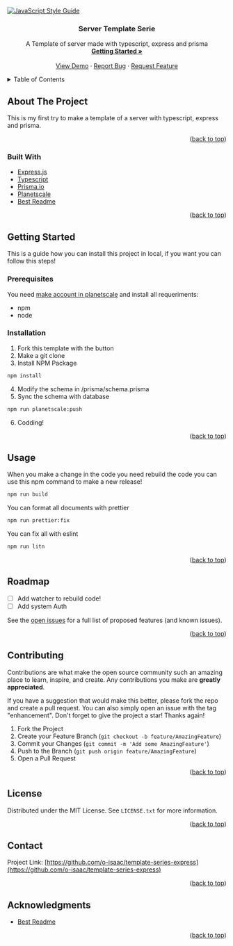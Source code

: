 <div id="top"></div>

[![JavaScript Style Guide](https://cdn.rawgit.com/standard/standard/master/badge.svg)](https://github.com/standard/standard)

<!-- Project Home -->
<div align="center">
  <h3 align="center">Server Template Serie</h3>
  <p align="center">
      A Template of server made with typescript, express and prisma
      <br />
      <a href="https://github.com/o-isaac/template-series-express#getting-started"><strong>Getting Started »</strong></a>
      <br />
      <br />
      <a href="https://github.com/o-isaac/template-series-express">View Demo</a>
      ·
      <a href="https://github.com/o-isaac/template-series-express/issues">Report Bug</a>
      ·
      <a href="https://github.com/o-isaac/template-series-express/issues">Request Feature</a>
  </p>
</div>

<!-- Table of contents -->
<details>
  <summary>Table of Contents</summary>
  <ol>
    <li>
      <a href="#about-the-project">About The Project</a>
      <ul>
        <li><a href="#built-with">Built With</a></li>
      </ul>
    </li>
    <li>
      <a href="#getting-started">Getting Started</a>
      <ul>
        <li><a href="#prerequisites">Prerequisites</a></li>
        <li><a href="#installation">Installation</a></li>
      </ul>
    </li>
    <li><a href="#usage">Usage</a></li>
    <li><a href="#roadmap">Roadmap</a></li>
    <li><a href="#contributing">Contributing</a></li>
    <li><a href="#license">License</a></li>
    <li><a href="#contact">Contact</a></li>
    <li><a href="#acknowledgments">Acknowledgments</a></li>
  </ol>
</details>

<!-- About the project -->

## About The Project

This is my first try to make a template of a server with typescript, express and prisma.

<p align="right">(<a href="#top">back to top</a>)</p>

### Built With

- [Express.js](http://expressjs.com/)
- [Typescript](https://www.typescriptlang.org/)
- [Prisma.io](https://www.prisma.io/)
- [Planetscale](https://planetscale.com/)
- [Best Readme](https://github.com/othneildrew/Best-README-Template)

<p align="right">(<a href="#top">back to top</a>)</p>

<!-- GETTING STARTED -->

## Getting Started

This is a guide how you can install this project in local, if you want you can
follow this steps!

### Prerequisites

You need [make account in planetscale](https://auth.planetscale.com/sign-up) and install all requeriments:

- npm
- node

### Installation

1. Fork this template with the button
2. Make a git clone
3. Install NPM Package

```sh
npm install
```

4. Modify the schema in /prisma/schema.prisma
5. Sync the schema with database

```sh
npm run planetscale:push
```

6. Codding!

<p align="right">(<a href="#top">back to top</a>)</p>

<!-- USAGE EXAMPLES -->

## Usage

When you make a change in the code you need rebuild the code
you can use this npm command to make a new release!

```sh
npm run build
```

You can format all documents with prettier

```sh
npm run prettier:fix
```

You can fix all with eslint

```sh
npm run litn
```

<p align="right">(<a href="#top">back to top</a>)</p>

<!-- ROADMAP -->

## Roadmap

- [ ] Add watcher to rebuild code!
- [ ] Add system Auth

See the [open issues](https://github.com/o-isaac/template-series-express/issues) for a full list of proposed features (and known issues).

<p align="right">(<a href="#top">back to top</a>)</p>

<!-- CONTRIBUTING -->

## Contributing

Contributions are what make the open source community such an amazing place to learn, inspire, and create. Any contributions you make are **greatly appreciated**.

If you have a suggestion that would make this better, please fork the repo and create a pull request. You can also simply open an issue with the tag "enhancement".
Don't forget to give the project a star! Thanks again!

1. Fork the Project
2. Create your Feature Branch (`git checkout -b feature/AmazingFeature`)
3. Commit your Changes (`git commit -m 'Add some AmazingFeature'`)
4. Push to the Branch (`git push origin feature/AmazingFeature`)
5. Open a Pull Request

<p align="right">(<a href="#top">back to top</a>)</p>

<!-- LICENSE -->

## License

Distributed under the MIT License. See `LICENSE.txt` for more information.

<p align="right">(<a href="#top">back to top</a>)</p>

<!-- CONTACT -->

## Contact

Project Link: [https://github.com/o-isaac/template-series-express](https://github.com/o-isaac/template-series-express)

<p align="right">(<a href="#top">back to top</a>)</p>

<!-- ACKNOWLEDGMENTS -->

## Acknowledgments

- [Best Readme](https://github.com/othneildrew/Best-README-Template)

<p align="right">(<a href="#top">back to top</a>)</p>
